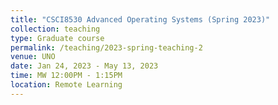 ```yaml
---
title: "CSCI8530 Advanced Operating Systems (Spring 2023)"
collection: teaching
type: Graduate course
permalink: /teaching/2023-spring-teaching-2
venue: UNO
date: Jan 24, 2023 - May 13, 2023
time: MW 12:00PM - 1:15PM
location: Remote Learning
---
```

